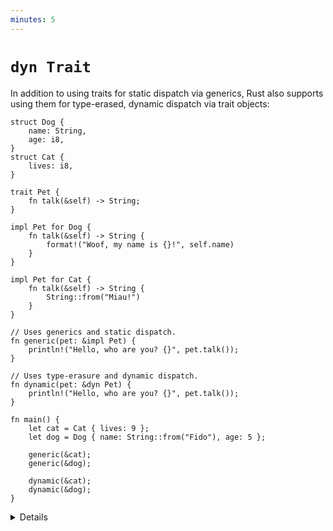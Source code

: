```yaml
---
minutes: 5
---
```


# `dyn Trait`

In addition to using traits for static dispatch via generics, Rust also supports
using them for type-erased, dynamic dispatch via trait objects:

```rust,editable
struct Dog {
    name: String,
    age: i8,
}
struct Cat {
    lives: i8,
}

trait Pet {
    fn talk(&self) -> String;
}

impl Pet for Dog {
    fn talk(&self) -> String {
        format!("Woof, my name is {}!", self.name)
    }
}

impl Pet for Cat {
    fn talk(&self) -> String {
        String::from("Miau!")
    }
}

// Uses generics and static dispatch.
fn generic(pet: &impl Pet) {
    println!("Hello, who are you? {}", pet.talk());
}

// Uses type-erasure and dynamic dispatch.
fn dynamic(pet: &dyn Pet) {
    println!("Hello, who are you? {}", pet.talk());
}

fn main() {
    let cat = Cat { lives: 9 };
    let dog = Dog { name: String::from("Fido"), age: 5 };

    generic(&cat);
    generic(&dog);

    dynamic(&cat);
    dynamic(&dog);
}
```

<details>

- Generics, including `impl Trait`, use monomorphization to create a specialized
  instance of the function for each different type that the generic is
  instantiated with. This means that calling a trait method from within a
  generic function still uses static dispatch, as the compiler has full type
  information and can resolve that type's trait implementation to use.

- When using `dyn Trait`, it instead uses dynamic dispatch through a
  [virtual method table][vtable] (vtable). This means that there's a single
  version of `fn dynamic` that is used regardless of what type of `Pet` is
  passed in.

- When using `dyn Trait`, the trait object needs to be behind some kind of
  indirection. In this case it's a reference, though smart pointer types like
  `Box` can also be used (this will be demonstrated on day 3).

- At runtime, a `&dyn Pet` is represented as a "fat pointer", i.e. a pair of two
  pointers: One pointer points to the concrete object that implements `Pet`, and
  the other points to the vtable for the trait implementation for that type.
  When calling the `talk` method on `&dyn Pet` the compiler looks up the
  function pointer for `talk` in the vtable and then invokes the function,
  passing the pointer to the `Dog` or `Cat` into that function. The compiler
  doesn't need to know the concrete type of the `Pet` in order to do this.

- A `dyn Trait` is considered to be "type-erased", because we no longer have
  compile-time knowledge of what the concrete type is.

[vtable]: https://en.wikipedia.org/wiki/Virtual_method_table

</details>
